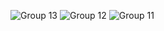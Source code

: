 
![Group 13](https://user-images.githubusercontent.com/86686024/212432010-43be5df5-4616-43e0-9a92-8eac6e9fda2c.png)
![Group 12](https://user-images.githubusercontent.com/86686024/212432013-14302b9e-7e24-48c1-b87c-42ae87b9d36c.png)
![Group 11](https://user-images.githubusercontent.com/86686024/212432014-3af4d42f-ac2b-47f1-8784-4edbeb446944.png)

